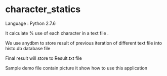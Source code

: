character_statics
=================

Language : Python 2.7.6

It calculate % use of each character in a text file .

We use anydbm to store result of previous iteration of different text file into histo.db database file 

Final result will store to Result.txt file 

 
Sample demo file contain picture it show how to use this application 
